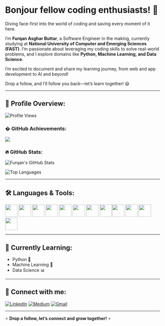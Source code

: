 # Bonjour fellow coding enthusiasts! 🚀

Diving face-first into the world of coding and saving every moment of it here.

I’m **Furqan Asghar Buttar**, a Software Engineer in the making, currently studying at **National University of Computer and Emerging Sciences (FAST)**. I’m passionate about leveraging my coding skills to solve real-world problems, and I explore domains like **Python, Machine Learning, and Data Science**.

I’m excited to document and share my learning journey, from web and app development to AI and beyond!

Drop a follow, and I’ll follow you back—let’s learn together! 😃

---

## 📜 Profile Overview:

![Profile Views](https://komarev.com/ghpvc/?username=boltbuttar&label=Profile%20Views&color=blue&style=flat)

### � GitHub Achievements:

<img src="https://github-profile-trophy.vercel.app/?username=boltbuttar&theme=onedark&margin-w=15&margin-h=15" />

### 🔥 GitHub Stats:

![Furqan's GitHub Stats](https://github-readme-stats.vercel.app/api?username=boltbuttar&show_icons=true&theme=radical)

![Top Languages](https://github-readme-stats.vercel.app/api/top-langs/?username=boltbuttar&layout=compact&theme=radical)

---

## 🛠️ Languages & Tools:

<p align="left">  
<img src="https://cdn.jsdelivr.net/gh/devicons/devicon/icons/html5/html5-original.svg" height="40" width="40" />
<img src="https://cdn.jsdelivr.net/gh/devicons/devicon/icons/css3/css3-original.svg" height="40" width="40" />
<img src="https://cdn.jsdelivr.net/gh/devicons/devicon/icons/javascript/javascript-original.svg" height="40" width="40" />
<img src="https://cdn.jsdelivr.net/gh/devicons/devicon/icons/python/python-original.svg" height="40" width="40" />
<img src="https://cdn.jsdelivr.net/gh/devicons/devicon/icons/c/c-original.svg" height="40" width="40" />
<img src="https://cdn.jsdelivr.net/gh/devicons/devicon/icons/cplusplus/cplusplus-original.svg" height="40" width="40" />
<img src="https://cdn.jsdelivr.net/gh/devicons/devicon/icons/java/java-original.svg" height="40" width="40" />
<img src="https://cdn.jsdelivr.net/gh/devicons/devicon/icons/mysql/mysql-original.svg" height="40" width="40" /><img src="https://cdn.jsdelivr.net/gh/devicons/devicon/icons/mongodb/mongodb-original.svg" height="40" width="40" />
<img src="https://cdn.jsdelivr.net/gh/devicons/devicon/icons/linux/linux-original.svg" height="40" width="40" />
<img src="https://cdn.jsdelivr.net/gh/devicons/devicon/icons/haskell/haskell-original.svg" height="40" width="40" />
<img src="https://cdn.jsdelivr.net/gh/devicons/devicon/icons/figma/figma-original.svg" height="40" width="40" />
</p>

---

## 🚀 Currently Learning:

- Python 🐍
- Machine Learning 🤖
- Data Science 📊

---

## 📌 Connect with me:

[![LinkedIn](https://img.shields.io/badge/LinkedIn-0A66C2?style=for-the-badge&logo=linkedin&logoColor=white)](www.linkedin.com/in/furqan-buttar-2a0808230)
[![Medium](https://img.shields.io/badge/Medium-12100E?style=for-the-badge&logo=medium&logoColor=white)](https://medium.com/@asgharfur92)
[![Gmail](https://img.shields.io/badge/Gmail-D14836?style=for-the-badge&logo=gmail&logoColor=white)](mailto:asgharfur92@gmail.com)

---

⭐ **Drop a follow, let’s connect and grow together!** ⭐
